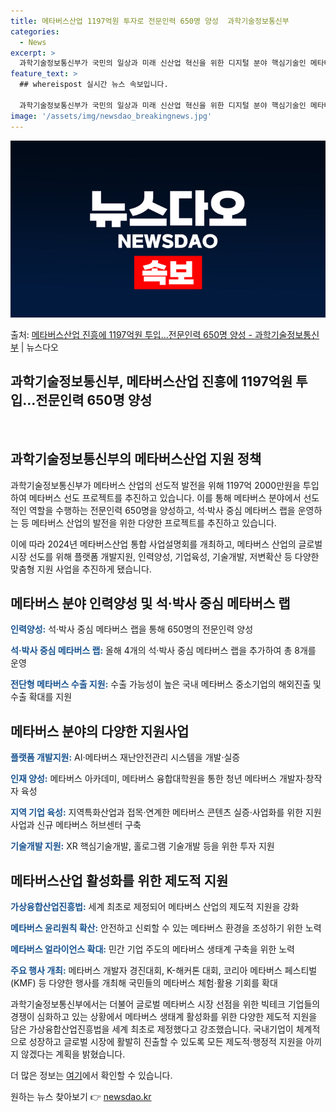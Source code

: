 ```yaml
---
title: 메타버스산업 1197억원 투자로 전문인력 650명 양성  과학기술정보통신부
categories:
  - News
excerpt: >
  과학기술정보통신부가 국민의 일상과 미래 신산업 혁신을 위한 디지털 분야 핵심기술인 메타버스 산업 진흥을 위해…
feature_text: >
  ## whereispost 실시간 뉴스 속보입니다.

  과학기술정보통신부가 국민의 일상과 미래 신산업 혁신을 위한 디지털 분야 핵심기술인 메타버스 산업 진흥을 위해…
image: '/assets/img/newsdao_breakingnews.jpg'
---
```


![뉴스다오 속보](/assets/img/newsdao_breakingnews.jpg)

<p>출처: <a href="https://newsdao.kr/3248" rel="dofollow">메타버스산업 진흥에 1197억원 투입…전문인력 650명 양성 - 과학기술정보통신부</a> | 뉴스다오</p>

<h2>과학기술정보통신부, 메타버스산업 진흥에 1197억원 투입…전문인력 650명 양성</h2>
<p data-ke-size="size16">&nbsp;</p>
<h2 data-ke-size="size26">과학기술정보통신부의 메타버스산업 지원 정책</h2>
<p>과학기술정보통신부가 메타버스 산업의 선도적 발전을 위해 1197억 2000만원을 투입하여 메타버스 선도 프로젝트를 추진하고 있습니다. 이를 통해 메타버스 분야에서 선도적인 역할을 수행하는 전문인력 650명을 양성하고, 석·박사 중심 메타버스 랩을 운영하는 등 메타버스 산업의 발전을 위한 다양한 프로젝트를 추진하고 있습니다.</p>
<p>이에 따라 2024년 메타버스산업 통합 사업설명회를 개최하고, 메타버스 산업의 글로벌 시장 선도를 위해 플랫폼 개발지원, 인력양성, 기업육성, 기술개발, 저변확산 등 다양한 맞춤형 지원 사업을 추진하게 됐습니다.</p>

<h2 data-ke-size="size26">메타버스 분야 인력양성 및 석·박사 중심 메타버스 랩</h2>
<p><b><span style="color: #1a5490;">인력양성:</span></b> 석·박사 중심 메타버스 랩을 통해 650명의 전문인력 양성</p>
<p><b><span style="color: #1a5490;">석·박사 중심 메타버스 랩:</span></b> 올해 4개의 석·박사 중심 메타버스 랩을 추가하여 총 8개를 운영</p>
<p><b><span style="color: #1a5490;">전단형 메타버스 수출 지원:</span></b> 수출 가능성이 높은 국내 메타버스 중소기업의 해외진출 및 수출 확대를 지원</p>

<h2 data-ke-size="size26">메타버스 분야의 다양한 지원사업</h2>
<p><b><span style="color: #1a5490;">플랫폼 개발지원:</span></b> AI·메타버스 재난안전관리 시스템을 개발·실증</p>
<p><b><span style="color: #1a5490;">인재 양성:</span></b> 메타버스 아카데미, 메타버스 융합대학원을 통한 청년 메타버스 개발자·창작자 육성</p>
<p><b><span style="color: #1a5490;">지역 기업 육성:</span></b> 지역특화산업과 접목·연계한 메타버스 콘텐츠 실증·사업화를 위한 지원사업과 신규 메타버스 허브센터 구축</p>
<p><b><span style="color: #1a5490;">기술개발 지원:</span></b> XR 핵심기술개발, 홀로그램 기술개발 등을 위한 투자 지원</p>

<h2 data-ke-size="size26">메타버스산업 활성화를 위한 제도적 지원</h2>
<p><b><span style="color: #1a5490;">가상융합산업진흥법:</span></b> 세계 최초로 제정되어 메타버스 산업의 제도적 지원을 강화</p>
<p><b><span style="color: #1a5490;">메타버스 윤리원칙 확산:</span></b> 안전하고 신뢰할 수 있는 메타버스 환경을 조성하기 위한 노력</p>
<p><b><span style="color: #1a5490;">메타버스 얼라이언스 확대:</span></b> 민간 기업 주도의 메타버스 생태계 구축을 위한 노력</p>
<p><b><span style="color: #1a5490;">주요 행사 개최:</span></b> 메타버스 개발자 경진대회, K-해커톤 대회, 코리아 메타버스 페스티벌(KMF) 등 다양한 행사를 개최해 국민들의 메타버스 체험·활용 기회를 확대</p>

<p>과학기술정보통신부에서는 더불어 글로벌 메타버스 시장 선점을 위한 빅테크 기업들의 경쟁이 심화하고 있는 상황에서 메타버스 생태계 활성화를 위한 다양한 제도적 지원을 담은 가상융합산업진흥법을 세계 최초로 제정했다고 강조했습니다. 국내기업이 체계적으로 성장하고 글로벌 시장에 활발히 진출할 수 있도록 모든 제도적·행정적 지원을 아끼지 않겠다는 계획을 밝혔습니다.</p>
<p>더 많은 정보는 <a href='https://newsdao.kr/3248'>여기</a>에서 확인할 수 있습니다.</p>
 

원하는 뉴스 찾아보기 👉 <a href="https://newsdao.kr" rel="dofollow">newsdao.kr</a>


